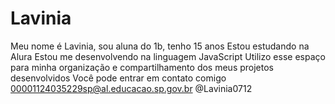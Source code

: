 # Lavinia
Meu nome é Lavinia, sou aluna do 1b, tenho 15 anos 
Estou estudando na Alura
Estou me desenvolvendo na linguagem JavaScript
Utilizo esse espaço para minha organização e compartilhamento dos meus projetos desenvolvidos 
Você pode entrar em contato comigo
00001124035229sp@al.educacao.sp.gov.br
@Lavinia0712
